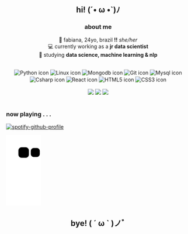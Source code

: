 <div align="center">
  <h2>hi! (´• ω •`)ﾉ</h1>
  <h3>about me</h3>
  <p>
    🌸 fabiana, 24yo, brazil <b>!!</b> <i>she/her</i><br>
    💻 currently working as a <b>jr data scientist</b> <br>
    🤖 studying <b>data science, machine learning & nlp</b> <br>
  </p>
</div>

<div align="center" style="display: inline_block"><br>
  <img align="center" alt="Python icon" height=40 width=40 src="https://cdn.jsdelivr.net/gh/devicons/devicon/icons/python/python-original.svg">
  <img align="center" alt="Linux icon" height=40 width=40 src="https://cdn.jsdelivr.net/gh/devicons/devicon/icons/linux/linux-original.svg">
  <img align="center" alt="Mongodb icon" height=40 width=40 src="https://cdn.jsdelivr.net/gh/devicons/devicon/icons/mongodb/mongodb-original-wordmark.svg">
  <img align="center" alt="Git icon" height=40 width=40 src="https://cdn.jsdelivr.net/gh/devicons/devicon/icons/git/git-original.svg">
  <img align="center" alt="Mysql icon" height=40 width=40 src="https://cdn.jsdelivr.net/gh/devicons/devicon/icons/mysql/mysql-original-wordmark.svg">
  <img align="center" alt="Csharp icon" height=40 width=40 src="https://cdn.jsdelivr.net/gh/devicons/devicon/icons/csharp/csharp-original.svg">
  <img align="center" alt="React icon" height=40 width=40 src="https://cdn.jsdelivr.net/gh/devicons/devicon/icons/react/react-original.svg">
  <img align="center" alt="HTML5 icon" height=40 width=40 src="https://cdn.jsdelivr.net/gh/devicons/devicon/icons/html5/html5-original.svg">
  <img align="center" alt="CSS3 icon" height=40 width=40 src="https://cdn.jsdelivr.net/gh/devicons/devicon/icons/css3/css3-original.svg">
</div>
  
<br>
  
<div align="center" style="display: inline_block">
    <a href="https://www.linkedin.com/in/fabianamasini" target="_blank"><img src="https://img.shields.io/badge/LinkedIn-0077B5?style=for-the-badge&logo=linkedin&logoColor=white" target="_blank"></a>
  <a href="https://www.twitter.com/fabianamasini" target="_blank"><img src="https://img.shields.io/badge/Twitter-1DA1F2?style=for-the-badge&logo=twitter&logoColor=white" target="_blank"></a>
  <a href="mailto:masinifabiana@gmail.com" target="_blank"><img src="https://img.shields.io/badge/Gmail-D14836?style=for-the-badge&logo=gmail&logoColor=white" target="_blank"></a>
</div>
  
<br>
<h3>now playing . . .</h3>
  
[![spotify-github-profile](https://spotify-github-profile.vercel.app/api/view?uid=masinifabiana&cover_image=true&theme=natemoo-re&bar_color=e384f0&bar_color_cover=true)](https://spotify-github-profile.vercel.app/api/view?uid=masinifabiana&redirect=true)
  
![Snake animation](https://github.com/fabianamasini/fabianamasini/blob/output/github-contribution-grid-snake.svg)

<div align="center">
  <h2>bye! ( ´ ω ` )ノﾞ</h2>
</div>

